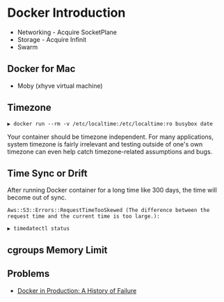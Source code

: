 # Docker Introduction

* Networking - Acquire SocketPlane
* Storage - Acquire Infinit
* Swarm

## Docker for Mac

* Moby (xhyve virtual machine)

## Timezone

```
▶ docker run --rm -v /etc/localtime:/etc/localtime:ro busybox date
```

Your container should be timezone independent. For many applications, system timezone is fairly irrelevant and testing outside of one's own timezone can even help catch timezone-related assumptions and bugs.

## Time Sync or Drift

After running Docker container for a long time like 300 days, the time will become out of sync.

```
Aws::S3::Errors::RequestTimeTooSkewed (The difference between the request time and the current time is too large.):
```

```
▶ timedatectl status
```

## cgroups Memory Limit

## Problems

* [Docker in Production: A History of Failure](https://thehftguy.com/2016/11/01/docker-in-production-an-history-of-failure/)